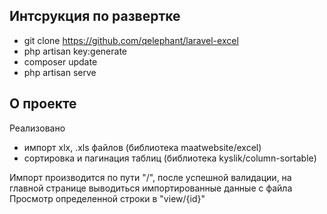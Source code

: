 ## Интсрукция по развертке

- git clone https://github.com/qelephant/laravel-excel
- php artisan key:generate
- composer update
- php artisan serve

## О проекте

Реализовано 
 - импорт xlx, .xls файлов (библиотека maatwebsite/excel)
 - сортировка и пагинация таблиц (библиотека kyslik/column-sortable)

 Импорт производится по пути "/", после успешной валидации, на главной странице выводиться импортированные данные с файла
 Просмотр определенной строки в "view/{id}" 
